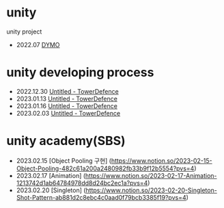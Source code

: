 # unity
unity project

- 2022.07 [DYMO](https://wny0320.itch.io/dymo)



# unity developing process
- 2022.12.30 [Untitled - TowerDefence](https://wny0320-coding.tistory.com/37)
- 2023.01.13 [Untitled - TowerDefence](https://wny0320-coding.tistory.com/38)
- 2023.01.16 [Untitled - TowerDefence](https://wny0320-coding.tistory.com/40)
- 2023.02.03 [Untitled - TowerDefence](https://wny0320-coding.tistory.com/42)

# unity academy(SBS)
- 2023.02.15 [Object Pooling 구현] (https://www.notion.so/2023-02-15-Object-Pooling-482c61a200a2480982fb33b9f12b5554?pvs=4)
- 2023.02.17 [Animation] (https://www.notion.so/2023-02-17-Animation-1213742d1ab64784978dd8d24bc2ec1a?pvs=4)
- 2023.02.20 [Singleton] (https://www.notion.so/2023-02-20-Singleton-Shot-Pattern-ab881d2c8ebc4c0aad0f79bcb3385f19?pvs=4)
